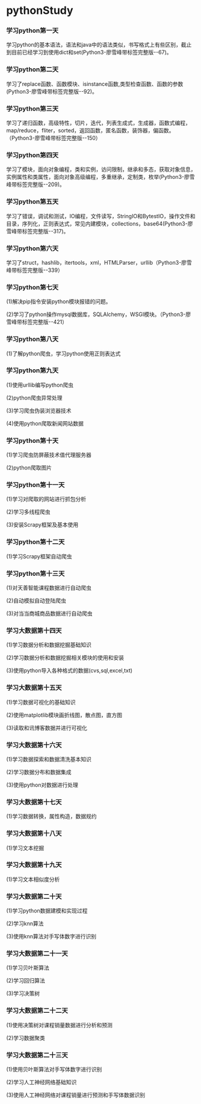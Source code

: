 # pythonStudy
### 学习python第一天
学习python的基本语法，语法和java中的语法类似，书写格式上有些区别，截止到目前已经学习到使用dict和set(Python3-廖雪峰带标签完整版--67)。

### 学习python第二天

学习了replace函数、函数模块、isinstance函数,类型检查函数、函数的参数(Python3-廖雪峰带标签完整版--92)。

### 学习python第三天

学习了递归函数，高级特性，切片，迭代，列表生成式，生成器，函数式编程，map/reduce，fliter，sorted，返回函数，匿名函数，装饰器，偏函数。（Python3-廖雪峰带标签完整版--150）

### 学习python第四天

学习了模块，面向对象编程，类和实例，访问限制，继承和多态，获取对象信息，实例属性和类属性，面向对象高级编程，多重继承，定制类，枚举(Python3-廖雪峰带标签完整版--209)。

### 学习python第五天

学习了错误，调试和测试，IO编程，文件读写，StringIO和BytestIO，操作文件和目录，序列化，正则表达式，常见内建模块，collections，base64(Python3-廖雪峰带标签完整版--317)。

### 学习python第六天

学习了struct，hashlib，itertools，xml，HTMLParser，urllib（Python3-廖雪峰带标签完整版--339）

### 学习python第七天

(1)解决pip指令安装python模块报错的问题。

(2)学习了python操作mysql数据库，SQLAlchemy，WSGI模块。（Python3-廖雪峰带标签完整版--421）

### 学习python第八天

(1)了解python爬虫，学习python使用正则表达式

### 学习python第九天

(1)使用urllib编写python爬虫

(2)python爬虫异常处理

(3)学习爬虫伪装浏览器技术

(4)使用python爬取新闻网站数据

### 学习python第十天

(1)学习爬虫防屏蔽技术值代理服务器

(2)python爬取图片

### 学习python第十一天

(1)学习对爬取的网站进行抓包分析

(2)学习多线程爬虫

(3)安装Scrapy框架及基本使用

### 学习python第十二天

(1)学习Scrapy框架自动爬虫

### 学习python第十三天

(1)对天善智能课程数据进行自动爬虫

(2)自动模拟自动登陆爬虫

(3)对当当商城商品数据进行自动爬虫

### 学习大数据第十四天

(1)学习数据分析和数据挖掘基础知识

(2)学习数据分析和数据挖掘相关模块的使用和安装

(3)使用python导入各种格式的数据(cvs,sql,excel,txt)

### 学习大数据第十五天

(1)学习数据可视化的基础知识

(2)使用matplotlib模块画折线图，散点图，直方图

(3)读取和讯博客数据并进行可视化

### 学习大数据第十六天

(1)学习数据探索和数据清洗基本知识

(2)学习数据分布和数据集成

(3)使用python对数据进行处理

### 学习大数据第十七天

(1)学习数据转换，属性构造，数据规约

### 学习大数据第十八天

(1)学习文本挖掘

### 学习大数据第十九天

(1)学习文本相似度分析

### 学习大数据第二十天

(1)学习python数据建模和实现过程

(2)学习knn算法

(3)使用knn算法对手写体数字进行识别

### 学习大数据第二十一天

(1)学习贝叶斯算法

(2)学习回归算法

(3)学习决策树

### 学习大数据第二十二天

(1)使用决策树对课程销量数据进行分析和预测

(2)学习数据聚类

### 学习大数据第二十三天

(1)使用贝叶斯算法对手写体数字进行识别

(2)学习人工神经网络基础知识

(3)使用人工神经网络对课程销量进行预测和手写体数据识别



